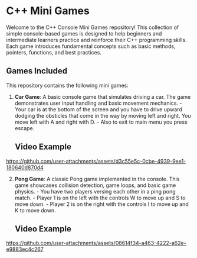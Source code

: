 # C++ Mini Games

Welcome to the C++ Console Mini Games repository! This collection of simple console-based games is designed to help beginners and intermediate learners practice and reinforce their C++ programming skills. Each game introduces fundamental concepts such as basic methods, pointers, functions, and best practices.

## Games Included

This repository contains the following mini games:

1. **Car Game**: A basic console game that simulates driving a car. The game demonstrates user input handling and basic movement mechanics.
                - Your car is at the bottom of the screen and you have to drive upward dodging the obsticles that come in the way by moving left and right. You move left with A and right with D.
                - Also to exit to main menu you press escape.

   ## Video Example

https://github.com/user-attachments/assets/d3c55e5c-0cbe-4939-9ee1-180640d870d4


2. **Pong Game**: A classic Pong game implemented in the console. This game showcases collision detection, game loops, and basic game physics.
                 - You have two players versing each other in a ping pong match.
                 - Player 1 is on the left with the controls W to move up and S to move down.
                 - Player 2 is on the right with the controls I to move up and K to move down.

     ## Video Example

https://github.com/user-attachments/assets/08614f34-a463-4222-a62e-e9883ec4c267



